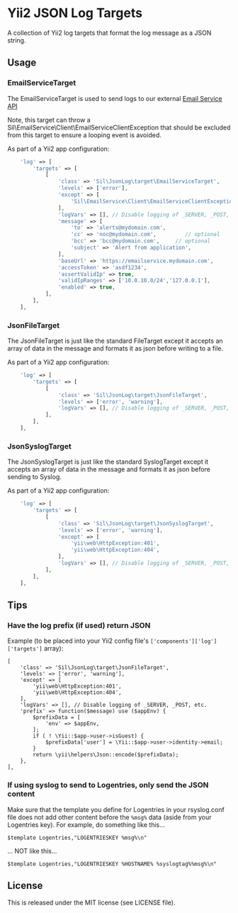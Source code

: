 # Yii2 JSON Log Targets
A collection of Yii2 log targets that format the log message as a JSON string.

## Usage

### EmailServiceTarget
The EmailServiceTarget is used to send logs to our external 
[Email Service API](https://github.com/sil-org/email-service)

Note, this target can throw a Sil\EmailService\Client\EmailServiceClientException that should be excluded 
from this target to ensure a looping event is avoided. 

As part of a Yii2 app configuration:
```php
    'log' => [
        'targets' => [
            [
                'class' => 'Sil\JsonLog\target\EmailServiceTarget',
                'levels' => ['error'],
                'except' => [
                    'Sil\EmailService\Client\EmailServiceClientException',
                ],
                'logVars' => [], // Disable logging of _SERVER, _POST, etc.
                'message' => [
                    'to' => 'alerts@mydomain.com',
                    'cc' => 'noc@mydomain.com',         // optional
                    'bcc' => 'bcc@mydomain.com',     // optional
                    'subject' => 'Alert from application',
                ],
                'baseUrl' => 'https://emailservice.mydomain.com',
                'accessToken' => 'asdf1234',
                'assertValidIp' => true,
                'validIpRanges' => ['10.0.10.0/24','127.0.0.1'],
                'enabled' => true,
            ],
        ],
    ],
```

### JsonFileTarget
The JsonFileTarget is just like the standard FileTarget except it accepts an array of data in the message
and formats it as json before writing to a file. 

As part of a Yii2 app configuration:
```php
    'log' => [
        'targets' => [
            [
                'class' => 'Sil\JsonLog\target\JsonFileTarget',
                'levels' => ['error', 'warning'],
                'logVars' => [], // Disable logging of _SERVER, _POST, etc.
            ],
        ],
    ],
```

### JsonSyslogTarget
The JsonSyslogTarget is just like the standard SyslogTarget except it accepts an array of data in the message
and formats it as json before sending to Syslog. 

As part of a Yii2 app configuration:
```php
    'log' => [
        'targets' => [
            [
                'class' => 'Sil\JsonLog\target\JsonSyslogTarget',
                'levels' => ['error', 'warning'],
                'except' => [
                    'yii\web\HttpException:401',
                    'yii\web\HttpException:404',
                ],
                'logVars' => [], // Disable logging of _SERVER, _POST, etc.
            ],
        ],
    ],
```

## Tips

### Have the log prefix (if used) return JSON

Example (to be placed into your Yii2 config file's 
```['components']['log']['targets']``` array):

    [
        'class' => 'Sil\JsonLog\target\JsonFileTarget',
        'levels' => ['error', 'warning'],
        'except' => [
            'yii\web\HttpException:401',
            'yii\web\HttpException:404',
        ],
        'logVars' => [], // Disable logging of _SERVER, _POST, etc.
        'prefix' => function($message) use ($appEnv) {
            $prefixData = [
                'env' => $appEnv,
            ];
            if ( ! \Yii::$app->user->isGuest) {
                $prefixData['user'] = \Yii::$app->user->identity->email;
            }
            return \yii\helpers\Json::encode($prefixData);
        },
    ],

### If using syslog to send to Logentries, only send the JSON content
Make sure that the template you define for Logentries in your rsyslog.conf file 
does not add other content before the ```%msg%``` data (aside from your 
Logentries key). For example, do something like this...

    $template Logentries,"LOGENTRIESKEY %msg%\n"

... NOT like this...

    $template Logentries,"LOGENTRIESKEY %HOSTNAME% %syslogtag%%msg%\n"

## License

This is released under the MIT license (see LICENSE file).
